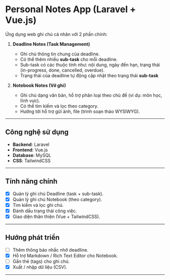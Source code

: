 # Personal Notes App (Laravel + Vue.js)

Ứng dụng web ghi chú cá nhân với 2 phần chính:

1. **Deadline Notes (Task Management)**  
   - Ghi chú thông tin chung của deadline.  
   - Có thể thêm nhiều **sub-task** cho mỗi deadline.  
   - Sub-task có các thuộc tính như: nội dung, ngày đến hạn, trạng thái (in-progress, done, cancelled, overdue).
   - Trạng thái của deadline tự động cập nhật theo trạng thái **sub-task**  

2. **Notebook Notes (Vở ghi)**  
   - Ghi chú dạng văn bản, hỗ trợ phân loại theo chủ đề (ví dụ: môn học, lĩnh vực).  
   - Có thể tìm kiếm và lọc theo category.  
   - Hướng tới hỗ trợ gửi ảnh, file (trình soạn thảo WYSIWYG).  

---

## Công nghệ sử dụng
- **Backend**: Laravel  
- **Frontend**: Vue.js  
- **Database**: MySQL  
- **CSS**: TailwindCSS  

---

## Tính năng chính
- [x] Quản lý ghi chú Deadline (task + sub-task).  
- [x] Quản lý ghi chú Notebook (theo category).  
- [x] Tìm kiếm và lọc ghi chú.  
- [x] Đánh dấu trạng thái công việc.  
- [x] Giao diện thân thiện (Vue + TailwindCSS).  

---

## Hướng phát triển
- [ ] Thêm thông báo nhắc nhở deadline.  
- [x] Hỗ trợ Markdown / Rich Text Editor cho Notebook.  
- [ ] Gắn thẻ (tags) cho ghi chú.  
- [x] Xuất / nhập dữ liệu (CSV).   

---

